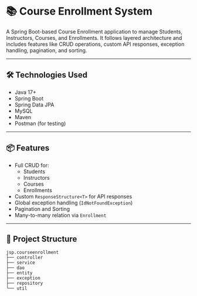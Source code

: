 # 📚 Course Enrollment System

A Spring Boot-based Course Enrollment application to manage Students, Instructors, Courses, and Enrollments. It follows layered architecture and includes features like CRUD operations, custom API responses, exception handling, pagination, and sorting.

---

## 🛠️ Technologies Used

- Java 17+
- Spring Boot
- Spring Data JPA
- MySQL
- Maven
- Postman (for testing)

---

## 📦 Features

- Full CRUD for:
  - Students
  - Instructors
  - Courses
  - Enrollments
- Custom `ResponseStructure<T>` for API responses
- Global exception handling (`IdNotFoundException`)
- Pagination and Sorting
- Many-to-many relation via `Enrollment`

---

## 📁 Project Structure

```text
jsp.courseenrollment
├── controller
├── service
├── dao
├── entity
├── exception
├── repository
└── util
